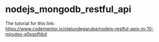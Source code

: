 # nodejs_mongodb_restful_api

The tutorial for this link:
https://www.codementor.io/olatundegaruba/nodejs-restful-apis-in-10-minutes-q0sgsfhbd
